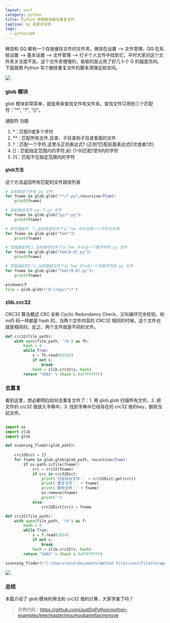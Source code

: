 ```yaml
---
layout: post
category: python
title: Python 清理微信缓存重复文件
tagline: by 某某白米饭
tags: 
  - python100
---
```


微信和 QQ 都有一个存放缓存文件的文件夹，微信在设置 --> 文件管理，QQ 在系统设置 --> 基本设置 --> 文件管理 --> 打卡个人文件中找到它，平时大家对这个文件夹关注度不高，这个文件夹慢慢的，偷偷的就占用了好几十个 G 的磁盘空间。下面就用 Python 写个删除重复文件的脚本清理这些空间。
<!--more-->

![](http://www.justdopython.com/assets/images/2021/09/remove/0.png)


### glob 模块

glob 模块非常简单，就是用来查找文件和文件夹。查找文件只用到三个匹配符："*", "?", "[]"。

通配符 功能
1. *：匹配0或多个字符
2. **：匹配所有文件,目录，子目录和子目录里面的文件
3. ?：匹配一个字符,这里与正则表达式? (正则?匹配前面表达式0次或者1次)
4. []：匹配指定范围内的字符,如: [1-9]匹配1至9内的字符
5. [!]：匹配不在指定范围内的字符


#### glob方法

这个方法返回所有匹配的文件路径列表

```python
# 当前路径下所有 py 文件
for fname in glob.glob("**/*.py",recursive=True):
    print(fname)

# 当前路径文件 py 下 py 文件
for fname in glob.glob("py/*.py"):
    print(fname)

# 单字通配符 ？,当前路径文件下以 Tem 开头后有一个字符文件夹
for fname in glob.glob("Tem?"):
    print(fname)

# 范围通配符[],当前路径文件下以 Tem 开头后一个数字符的 py 文件
for fname in glob.glob("Tem[0-9].py"):
    print(fname)

# 范围通配符[!],当前路径文件下以 Tem 开头后一个非数字符的 py 文件
for fname in glob.glob("Tem[!0-9].py"):
    print(fname)

windowns下
file = glob.glob(r'D:\logs\*\*')
```

### zlib.crc32

CRC32 算法概述 CRC 全称 Cyclic Redundancy Check，又叫循环冗余校验。和 md5 码一样都是 hash 的。当两个文件内容的 CRC32 相同的时候，这个文件也就是相同的。反之，两个文件就是不同的文件。

```python
def crc32(file_path):
    with open(file_path, 'rb') as fh:
        hash = 0
        while True:
            s = fh.read(65536)
            if not s:
                break
            hash = zlib.crc32(s, hash)
        return "%08X" % (hash & 0xFFFFFFFF)
```

### 去重复

看到这里，想必都明白如何去重复文件了：1. 用 glob.glob 扫描所有文件，2. 把文件的 crc32 值放入字典中，3. 找到字典中已经存在的 crc32 值的key，删除当前文件。

```python

import os
import zlib
import glob

def scanning_floder(glob_path):
    
    crc32Dict = {}
    for fname in glob.glob(glob_path, recursive=True):
        if os.path.isfile(fname):
            crc = crc32(fname)
            if crc in crc32Dict:
                print('已经存在文件：' + crc32Dict.get(crc))
                print('重复文件：' + fname)
                print('删除文件：' + fname)
                os.remove(fname)
                print('')
            else:
                crc32Dict[crc] = fname

def crc32(file_path):
    with open(file_path, 'rb') as f:
        hash = 0
        while True:
            s = f.read(1024)
            if not s:
                break
            hash = zlib.crc32(s, hash)
        return "%08X" % (hash & 0xFFFFFFFF)

scanning_floder(r"C:\Users\xxxx\Documents\WeChat Files\xxxx\FileStorage\**\*")    
```

![](http://www.justdopython.com/assets/images/2021/09/remove/1.png)

### 总结

本篇介绍了 glob 模块的用法和 crc32 值的计算，大家学废了吗？

> 示例代码：<https://github.com/JustDoPython/python-examples/tree/master/moumoubaimifan/remove>

